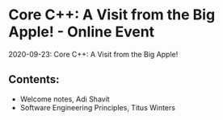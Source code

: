 # Core C++: A Visit from the Big Apple! - Online Event
2020-09-23: Core C++: A Visit from the Big Apple!

## Contents:
- Welcome notes, Adi Shavit
- Software Engineering Principles, Titus Winters



